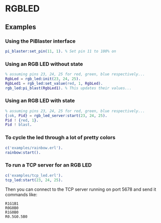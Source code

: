 # RGBLED

## Examples

### Using the PiBlaster interface

```erlang
pi_blaster:set_pin(11, 1). % Set pin 11 to 100% on
```

### Using an RGB LED without state

```erlang
% assuming pins 23, 24, 25 for red, green, blue respectively...
RgbLed = rgb_led:init(23, 24, 25).
RgbLed1 = rgb_led:set_value(red, 1, RgbLed).
rgb_led:pi_blast(RgbLed1). % This updates their values...
```

### Using an RGB LED with state

```erlang
% assuming pins 23, 24, 25 for red, green, blue respectively...
{:ok, Pid} = rgb_led_server:start(23, 24, 25).
Pid ! {red, 1}.
Pid ! blast.
```

### To cycle the led through a lot of pretty colors

```erlang
c('examples/rainbow.erl').
rainbow:start().
```

### To run a TCP server for an RGB LED

```erlang
c('examples/tcp_led.erl').
tcp_led:start(23, 24, 25).
```

Then you can connect to the TCP server running on port 5678 and send it commands
like:

```
R1G1B1
R0G0B0
R1G0B0
R0.5G0.5B0
```
